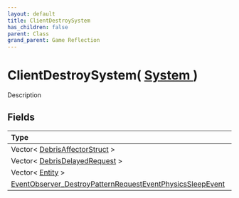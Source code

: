 ```yaml
---
layout: default
title: ClientDestroySystem
has_children: false
parent: Class
grand_parent: Game Reflection
---
```

# ClientDestroySystem( [ System ](/docs/game-reflection/classes/system) )
Description 

## Fields

| Type | Name |
|:-------------|:--------------|
| Vector< [DebrisAffectorStruct](/docs/game-reflection/classes/debris_affector_struct) > | debris_to_clean_up_vec |
| Vector< [DebrisDelayedRequest](/docs/game-reflection/classes/debris_delayed_request) > | debris_off_screen_request_vec |
| Vector< [Entity](/docs/game-reflection/classes/entity) > | parts_ordered_list |
| [EventObserver_DestroyPatternRequestEventPhysicsSleepEvent](/docs/game-reflection/classes/event_observer__destroy_pattern_request_event_physics_sleep_event) | events |

